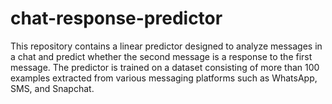 # chat-response-predictor
This repository contains a linear predictor designed to analyze messages in a chat and predict whether the second message is a response to the first message. The predictor is trained on a dataset consisting of more than 100 examples extracted from various messaging platforms such as WhatsApp, SMS, and Snapchat.
